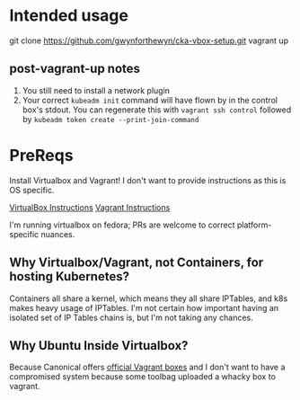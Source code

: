 # Intended usage
git clone https://github.com/gwynforthewyn/cka-vbox-setup.git
vagrant up

## post-vagrant-up notes
1. You still need to install a network plugin
1. Your correct `kubeadm init` command will have flown by in the control box's stdout. You can regenerate this with `vagrant ssh control` followed by `kubeadm token create --print-join-command`

# PreReqs
Install Virtualbox and Vagrant! I don't want to provide instructions as this is OS specific.

[VirtualBox Instructions](https://www.virtualbox.org/wiki/Downloads) 
[Vagrant Instructions](https://www.vagrantup.com)

I'm running virtualbox on fedora; PRs are welcome to correct platform-specific nuances.

## Why Virtualbox/Vagrant, not Containers, for hosting Kubernetes?
Containers all share a kernel, which means they all share IPTables, and k8s makes heavy usage of IPTables. I'm not certain how important having an isolated set of IP Tables chains is, but I'm not taking any chances.

## Why Ubuntu Inside Virtualbox?
Because Canonical offers [official Vagrant boxes](https://app.vagrantup.com/ubuntu/boxes/focal64) and I don't want to have a compromised system because some toolbag uploaded a whacky box to vagrant.

##